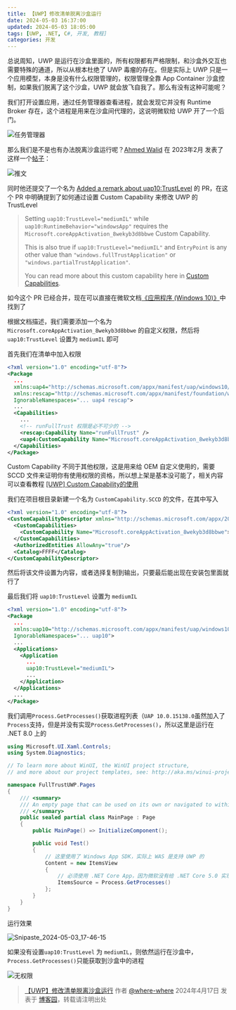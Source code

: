 ```yaml
---
title: 【UWP】修改清单脱离沙盒运行
date: 2024-05-03 16:37:00
updated: 2024-05-03 18:05:00
tags: [UWP, .NET, C#, 开发, 教程]
categories: 开发
---
```

总说周知，UWP 是运行在沙盒里面的，所有权限都有严格限制，和沙盒外交互也需要特殊的通道，所以从根本杜绝了 UWP 毒瘤的存在。但是实际上 UWP 只是一个应用模型，本身是没有什么权限管理的，权限管理全靠 App Container 沙盒控制，如果我们脱离了这个沙盒，UWP 就会放飞自我了。那么有没有这种可能呢？

我们打开设置应用，通过任务管理器查看进程，就会发现它并没有 Runtime Broker 存在，这个进程是用来在沙盒间代理的，这说明微软给 UWP 开了一个后门。

![任务管理器](https://github.com/user-attachments/assets/b08540d0-de83-4afe-9a7c-c4e02decde4c)

那么我们是不是也有办法脱离沙盒运行呢？[Ahmed Walid](https://twitter.com/AhmedWalid605 "@AhmedWalid605") 在 2023年2月 发表了这样一个[帖子](https://twitter.com/AhmedWalid605/status/1622010165053607943 "推文")：<!--more-->

![推文](https://github.com/user-attachments/assets/d403d7b3-f172-4be9-96e9-73d738f8989c)

同时他还提交了一个名为 [Added a remark about uap10:TrustLevel](https://github.com/MicrosoftDocs/winrt-related/pull/ "Added a remark about uap10:TrustLevel") 的 PR，在这个 PR 中明确提到了如何通过设置 Custom Capability 来修改 UWP 的 TrustLevel

> Setting `uap10:TrustLevel="mediumIL"` while `uap10:RuntimeBehavior="windowsApp"` requires the `Microsoft.coreAppActivation_8wekyb3d8bbwe` Custom Capability.
>
> This is also true if `uap10:TrustLevel="mediumIL"` and `EntryPoint` is any other value than `"windows.fullTrustApplication"` or `"windows.partialTrustApplication"`.
>
> You can read more about this custom capability here in [Custom Capabilities](https://learn.microsoft.com/zh-cn/windows/uwp/packaging/app-capability-declarations#custom-capabilities "Custom Capabilities").

如今这个 PR 已经合并，现在可以直接在微软文档[《应用程序 (Windows 10)》](https://learn.microsoft.com/zh-cn/uwp/schemas/appxpackage/uapmanifestschema/element-application#combinations-of-activation-info-attributes "激活信息属性的组合")中找到了

根据文档描述，我们需要添加一个名为 `Microsoft.coreAppActivation_8wekyb3d8bbwe` 的自定义权限，然后将 `uap10:TrustLevel` 设置为 `mediumIL` 即可

首先我们在清单中加入权限

```xml
<?xml version="1.0" encoding="utf-8"?>
<Package
  ...
  xmlns:uap4="http://schemas.microsoft.com/appx/manifest/uap/windows10/4"
  xmlns:rescap="http://schemas.microsoft.com/appx/manifest/foundation/windows10/restrictedcapabilities"
  IgnorableNamespaces="... uap4 rescap">
  ...
  <Capabilities>
    ...
    <!-- runFullTrust 权限是必不可少的 -->
    <rescap:Capability Name="runFullTrust" />
    <uap4:CustomCapability Name="Microsoft.coreAppActivation_8wekyb3d8bbwe" />
  </Capabilities>
</Package>
```

Custom Capability 不同于其他权限，这是用来给 OEM 自定义使用的，需要 SCCD 文件来证明你有使用权限的资格，所以想上架是基本没可能了，相关内容可以查看教程 [\[UWP\] Custom Capability的使用](https://www.cnblogs.com/cjw1115/p/7884876.html "[UWP] Custom Capability的使用")

我们在项目根目录新建一个名为 `CustomCapability.SCCD` 的文件，在其中写入

```xml
<?xml version="1.0" encoding="utf-8"?>
<CustomCapabilityDescriptor xmlns="http://schemas.microsoft.com/appx/2018/sccd" xmlns:s="http://schemas.microsoft.com/appx/2018/sccd">
  <CustomCapabilities>
    <CustomCapability Name="Microsoft.coreAppActivation_8wekyb3d8bbwe"></CustomCapability>
  </CustomCapabilities>
  <AuthorizedEntities AllowAny="true"/>
  <Catalog>FFFF</Catalog>
</CustomCapabilityDescriptor>
```

然后将该文件设置为内容，或者选择复制到输出，只要最后能出现在安装包里面就行了

最后我们将 `uap10:TrustLevel` 设置为 `mediumIL`

```xml
<?xml version="1.0" encoding="utf-8"?>
<Package
  ...
  xmlns:uap10="http://schemas.microsoft.com/appx/manifest/uap/windows10/10"
  IgnorableNamespaces="... uap10">
  ...
  <Applications>
    <Application
      ...
      uap10:TrustLevel="mediumIL">
      ...
    </Application>
  </Applications>
  ...
</Package>
```

我们调用`Process.GetProcesses()`获取进程列表（`UAP 10.0.15138.0`虽然加入了`Process`支持，但是并没有实现`Process`.`GetProcesses()`，所以这里是运行在 .NET 8.0 上的

```cs
using Microsoft.UI.Xaml.Controls;
using System.Diagnostics;

// To learn more about WinUI, the WinUI project structure,
// and more about our project templates, see: http://aka.ms/winui-project-info.

namespace FullTrustUWP.Pages
{
    /// <summary>
    /// An empty page that can be used on its own or navigated to within a Frame.
    /// </summary>
    public sealed partial class MainPage : Page
    {
        public MainPage() => InitializeComponent();

        public void Test()
        {
            // 这里使用了 Windows App SDK，实际上 WAS 是支持 UWP 的
            Content = new ItemsView
            {
                // 必须使用 .NET Core App，因为微软没有给 .NET Core 5.0 实现这个方法
                ItemsSource = Process.GetProcesses()
            };
        }
    }
}
```

运行效果

![Snipaste_2024-05-03_17-46-15](https://github.com/user-attachments/assets/7a0c3308-1f7e-4ebb-a702-5bf51eab8705)

如果没有设置`uap10:TrustLevel` 为 `mediumIL`，则依然运行在沙盒中，`Process.GetProcesses()`只能获取到沙盒中的进程

![无权限](https://github.com/user-attachments/assets/c102c39f-d48f-4115-8d0c-5725e5f38a1f)

> [【UWP】修改清单脱离沙盒运行](https://www.cnblogs.com/wherewhere/p/18171253) 作者 [@where-where](https://home.cnblogs.com/u/wherewhere) 2024年4月17日 发表于 [博客园](https://home.cnblogs.com "CNBlogs")，转载请注明出处
